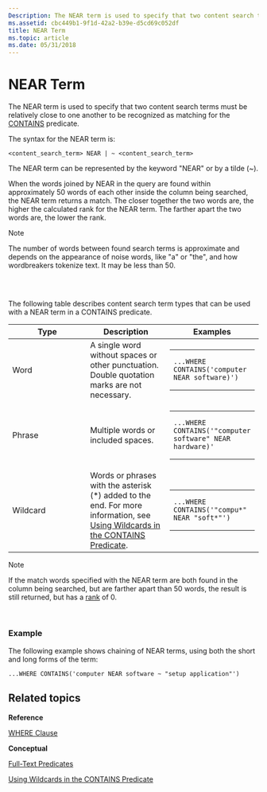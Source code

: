 ```yaml
---
Description: The NEAR term is used to specify that two content search terms must be relatively close to one another to be recognized as matching for the CONTAINS predicate.
ms.assetid: cbc449b1-9f1d-42a2-b39e-d5cd69c052df
title: NEAR Term
ms.topic: article
ms.date: 05/31/2018
---
```


# NEAR Term

The NEAR term is used to specify that two content search terms must be relatively close to one another to be recognized as matching for the [CONTAINS](-search-sql-contains.md) predicate.

The syntax for the NEAR term is:


```
<content_search_term> NEAR | ~ <content_search_term>
```



The NEAR term can be represented by the keyword "NEAR" or by a tilde (~).

When the words joined by NEAR in the query are found within approximately 50 words of each other inside the column being searched, the NEAR term returns a match. The closer together the two words are, the higher the calculated rank for the NEAR term. The farther apart the two words are, the lower the rank.

> [!Note]  
> The number of words between found search terms is approximate and depends on the appearance of noise words, like "a" or "the", and how wordbreakers tokenize text. It may be less than 50.

 

## 

The following table describes content search term types that can be used with a NEAR term in a CONTAINS predicate.



<table>
<colgroup>
<col style="width: 33%" />
<col style="width: 33%" />
<col style="width: 33%" />
</colgroup>
<thead>
<tr class="header">
<th>Type</th>
<th>Description</th>
<th>Examples</th>
</tr>
</thead>
<tbody>
<tr class="odd">
<td>Word</td>
<td>A single word without spaces or other punctuation. Double quotation marks are not necessary.</td>
<td><span data-codelanguage=""></span>
<table>
<colgroup>
<col style="width: 100%" />
</colgroup>
<tbody>
<tr class="odd">
<td><pre><code>...WHERE CONTAINS(&#39;computer NEAR software)&#39;)</code></pre></td>
</tr>
</tbody>
</table>
</td>
</tr>
<tr class="even">
<td>Phrase</td>
<td>Multiple words or included spaces.</td>
<td><div class="code">
<span data-codelanguage=""></span>
<table>
<colgroup>
<col style="width: 100%" />
</colgroup>
<tbody>
<tr class="odd">
<td><pre><code>...WHERE CONTAINS(&#39;&quot;computer software&quot; NEAR hardware)&#39;</code></pre></td>
</tr>
</tbody>
</table>

</div></td>
</tr>
<tr class="odd">
<td>Wildcard</td>
<td>Words or phrases with the asterisk (*) added to the end. For more information, see <a href="-search-sql-wildcards.md">Using Wildcards in the CONTAINS Predicate</a>.</td>
<td><div class="code">
<span data-codelanguage=""></span>
<table>
<colgroup>
<col style="width: 100%" />
</colgroup>
<tbody>
<tr class="odd">
<td><pre><code>...WHERE CONTAINS(&#39;&quot;compu*&quot; NEAR &quot;soft*&quot;&#39;)</code></pre></td>
</tr>
</tbody>
</table>

</div></td>
</tr>
</tbody>
</table>

> [!Note]  
> If the match words specified with the NEAR term are both found in the column being searched, but are farther apart than 50 words, the result is still returned, but has a [rank](-search-sql-understandingrelevancevalues.md) of 0.

 

### Example

The following example shows chaining of NEAR terms, using both the short and long forms of the term:


```
...WHERE CONTAINS('computer NEAR software ~ "setup application"')
```



## Related topics

<dl> <dt>

**Reference**
</dt> <dt>

[WHERE Clause](-search-sql-where.md)
</dt> <dt>

**Conceptual**
</dt> <dt>

[Full-Text Predicates](-search-sql-fulltextpredicates.md)
</dt> <dt>

[Using Wildcards in the CONTAINS Predicate](-search-sql-wildcards.md)
</dt> </dl>

 

 



